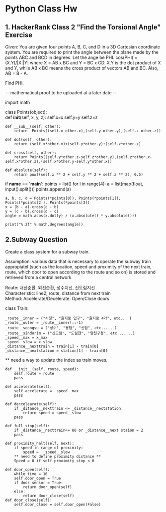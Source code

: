 <h1> Python Class Hw </h1>


<h2> 1. HackerRank Class 2 "Find the Torsional Angle" Exercise </h2>

Given: You are given four points A, B, C, and D in a 3D Cartesian coordinate system. You are required to print the angle between the plane made by the points ABC and BCD in degrees. Let the ange be PHI. 
cos(PHI) = (X.Y)/|X||Y| where X = AB x BC and Y = BC x CD. 
X.Y is the dot product of X and Y, while AB x BC means the cross product of vectors AB and BC. Also, AB = B - A.

Find PHI.


-- mathematical proof  to be uploaded at a later date --



import math

class Points(object):<br>
    def __init__(self, x, y, z):
        self.x=x
        self.y=y
        self.z=z

    def __sub__(self, other):
        return  Points((self.x-other.x),(self.y-other.y),(self.z-other.z))

    def dot(self, other):
        return (self.x*other.x)+(self.y*other.y)+(self.z*other.z)

    def cross(self, other):
        return Points((self.y*other.z-self.z*other.y),(self.z*other.x-self.x*other.z),(self.x*other.y-self.y*other.x))
        
    def absolute(self):
        return pow((self.x ** 2 + self.y ** 2 + self.z ** 2), 0.5)

if __name__ == '__main__':
    points = list()
    for i in range(4):
        a = list(map(float, input().split()))
        points.append(a)

    a, b, c, d = Points(*points[0]), Points(*points[1]), Points(*points[2]), Points(*points[3])
    x = (b - a).cross(c - b)
    y = (c - b).cross(d - c)
    angle = math.acos(x.dot(y) / (x.absolute() * y.absolute()))

    print("%.2f" % math.degrees(angle))





<h2> 2.Subway Question</h2>

Create a class system for a subway train.

Assumption: various data that is necessary to operate the subway train appropiatel (such as the location, speed and proximity of the next train, route, which door to open according to the route and so on) is stored and retrieved from a central network


Route: 내선순환, 외선순환, 성수지선, 신도림지선
<br>
Characteristic: line2, route, distance from next train
<br>
Method: Accelerate/Decelerate. Open/Close doors
<br>

class Train:

	_route__inner = ("시청", "을지로 입구", "을지로 4가", etc... )
	_route__outer = _route__inner(::-1)
	_route__seongsu = ("성수", "용답", "신답", etc..... )
	_route__sindorim = ("신도림", "도림천", "양천구청", etc ......)
	_speed__max = x_max 
	_speed__slow = x_slow
	_distance__nexttrain = train[1] - train[0]
	_distance__nextstation = station[1] - train[0]
** need a way to update the index as train moves.


	def __init__(self, route, speed):
		self.route = route
		pass

	def accelerate(self):
		self.accelerate = _speed__max
		pass

	def deccelearate(self):
		if _ditance__nexttrain <= _distance__nextstation
			return speed = speed__slow
		pass

	def full_stop(self):
		if _distance__nexttrain<= 80 or _distance__next staion = 2
		pass

	def proximity_halt(self, next):
		if speed in range of proximity:
			speed =  _speed__slow
		** need to define proximity distance **
		Speed = 0 if self.proximity_stop < 0
		
	def door_open(self):
		while time = 16
		self.door_open = True
		if door sensor = True:
			return door_open(self)
		else:
			return door_close(self)
	def door_close(self):
 		self.door_close = self.door_open(False)





